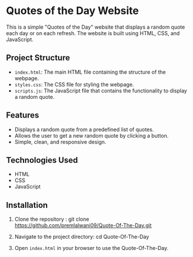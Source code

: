# Quotes of the Day Website

This is a simple "Quotes of the Day" website that displays a random quote each day or on each refresh. The website is built using HTML, CSS, and JavaScript.

## Project Structure

- `index.html`: The main HTML file containing the structure of the webpage.
- `styles.css`: The CSS file for styling the webpage.
- `scripts.js`: The JavaScript file that contains the functionality to display a random quote.

## Features

- Displays a random quote from a predefined list of quotes.
- Allows the user to get a new random quote by clicking a button.
- Simple, clean, and responsive design.

## Technologies Used

- HTML
- CSS
- JavaScript

## Installation

1. Clone the repository : 
git clone https://github.com/premlalwani09/Quote-Of-The-Day.git

2. Navigate to the project directory:
cd Quote-Of-The-Day


3. Open `index.html` in your browser to use the Quote-Of-The-Day.